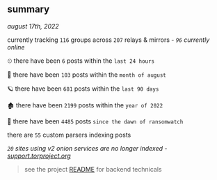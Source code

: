 
## summary
_august 17th, 2022_

currently tracking `116` groups across `207` relays & mirrors - _`96` currently online_

⏲ there have been `6` posts within the `last 24 hours`

🦈 there have been `103` posts within the `month of august`

🪐 there have been `681` posts within the `last 90 days`

🏚 there have been `2199` posts within the `year of 2022`

🦕 there have been `4485` posts `since the dawn of ransomwatch`

there are `55` custom parsers indexing posts

_`20` sites using v2 onion services are no longer indexed - [support.torproject.org](https://support.torproject.org/onionservices/v2-deprecation/)_

> see the project [README](https://github.com/joshhighet/ransomwatch#ransomwatch--) for backend technicals
